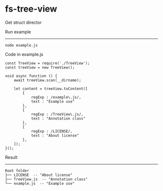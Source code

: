 # fs-tree-view
Get struct director

Run example
___
```
node example.js
```

Code in example.js
```
const TreeView = require('./TreeView');
const treeView = new TreeView();

void async function () {
	await treeView.scan(__dirname);

	let content = treeView.toContent([
		{
			regExp : /example\.js/,
			text : "Example use"
		},
		{
			regExp : /TreeView\.js/,
			text : "Annotation class"
		},
		{
			regExp : /LICENSE/,
			text : "About license"
		},
	]);
}();

```

Result
___
```
Root folder
├── LICENSE  -- "About license"
├── TreeView.js  -- "Annotation class"
└── example.js  -- "Example use"
```
